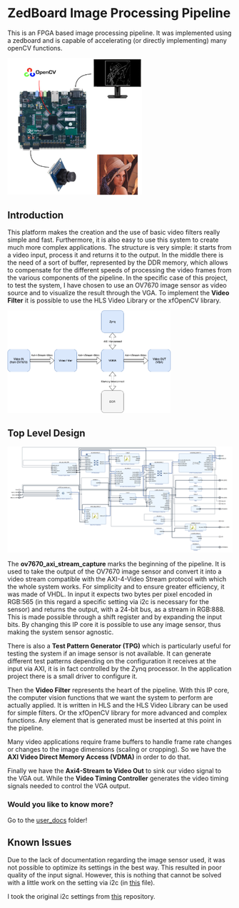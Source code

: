 # ZedBoard Image Processing Pipeline
This is an FPGA based image processing pipeline. It was implemented using a zedboard and is capable of accelerating (or directly implementing) many openCV functions.

<img src="user_docs/imgs/zedboard.png" alt="zedboard" style="zoom:30%;" />

## Introduction

This platform makes the creation and the use of basic video filters really simple and fast. Furthermore, it is also easy to use this system to create much more complex applications. The structure is very simple: it starts from a video input, process it and returns it to the output. In the middle there is the need of a sort of buffer, represented by the DDR memory, which allows to compensate for the different speeds of processing the video frames from the various components of the pipeline. In the specific case of this project, to test the system, I have chosen to use an OV7670 image sensor as video source and to visualize the result through the VGA. To implement the **Video Filter** it is possible to use the HLS Video Library or the xfOpenCV library.



<img src="user_docs/imgs/logicDiagram.png" alt="logiDiagram" style="zoom:50%;" />



## Top Level Design

<img src="user_docs/imgs/topDesign.png" alt="topDesign" style="zoom:90%;" />



The **ov7670_axi_stream_capture** marks the beginning of the pipeline. It is used to take the output of the OV7670 image sensor and convert it into a video stream compatible with the AXI-4-Video Stream protocol with which the whole system works. For simplicity and to ensure greater efficiency, it was made of VHDL. In input it expects two bytes per pixel encoded in RGB:565 (in this regard a specific setting via i2c is necessary for the sensor) and returns the output, with a 24-bit bus, as a stream in RGB:888. This is made possible through a shift register and by expanding the input bits. By changing this IP core it is possible to use any image sensor, thus making the system sensor agnostic.

There is also a **Test Pattern Generator (TPG)** which is particularly useful for testing the system if an image sensor is not available. It can generate different test patterns depending on the configuration it receives at the input via AXI, it is in fact controlled by the Zynq processor. In the application project there is a small driver to configure it.

Then the **Video Filter** represents the heart of the pipeline. With this IP core, the computer vision functions that we want the system to perform are actually applied. It is written in HLS and the HLS Video Library can be used for simple filters. Or the xfOpenCV library for more advanced and complex functions. Any element that is generated must be inserted at this point in the pipeline.

Many video applications require frame buffers to handle frame rate changes or changes to the image dimensions (scaling or cropping). So we have the **AXI Video Direct Memory Access (VDMA)** in order to do that.

Finally we have the **Axi4-Stream to Video Out** to sink our video signal to the VGA out. While the **Video Timing Controller** generates the video timing signals needed to control the VGA output.



### Would you like to know more?

Go to the [user_docs](https://github.com/ugoleone/zedboard_image_processing_pipeline/tree/master/user_docs) folder!



## Known Issues

Due to the lack of documentation regarding the image sensor used, it was not possible to optimize its settings in the best way. This resulted in poor quality of the input signal. However, this is nothing that cannot be solved with a little work on the setting via i2c (in [this](https://github.com/ugoleone/zedboard_image_processing_pipeline/blob/master/baseVideoFinal/baseVideo.sdk/tpg_sdk/src/ov7670_config_i2c.c) file). 

I took the original i2c settings from [this](https://github.com/smatt-github/SmartCamera) repository.
